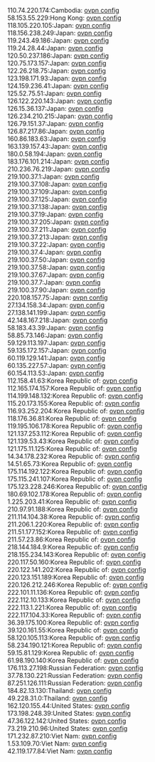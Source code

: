 110.74.220.174:Cambodia: [ovpn config](vpn/110_74_220_174.ovpn)  
58.153.55.229:Hong Kong: [ovpn config](vpn/58_153_55_229.ovpn)  
118.105.220.105:Japan: [ovpn config](vpn/118_105_220_105.ovpn)  
118.156.238.249:Japan: [ovpn config](vpn/118_156_238_249.ovpn)  
119.243.49.186:Japan: [ovpn config](vpn/119_243_49_186.ovpn)  
119.24.28.44:Japan: [ovpn config](vpn/119_24_28_44.ovpn)  
120.50.237.186:Japan: [ovpn config](vpn/120_50_237_186.ovpn)  
120.75.173.157:Japan: [ovpn config](vpn/120_75_173_157.ovpn)  
122.26.218.75:Japan: [ovpn config](vpn/122_26_218_75.ovpn)  
123.198.171.93:Japan: [ovpn config](vpn/123_198_171_93.ovpn)  
124.159.236.41:Japan: [ovpn config](vpn/124_159_236_41.ovpn)  
125.52.75.51:Japan: [ovpn config](vpn/125_52_75_51.ovpn)  
126.122.220.143:Japan: [ovpn config](vpn/126_122_220_143.ovpn)  
126.15.36.137:Japan: [ovpn config](vpn/126_15_36_137.ovpn)  
126.234.210.215:Japan: [ovpn config](vpn/126_234_210_215.ovpn)  
126.79.151.37:Japan: [ovpn config](vpn/126_79_151_37.ovpn)  
126.87.217.86:Japan: [ovpn config](vpn/126_87_217_86.ovpn)  
160.86.183.63:Japan: [ovpn config](vpn/160_86_183_63.ovpn)  
163.139.157.43:Japan: [ovpn config](vpn/163_139_157_43.ovpn)  
180.0.58.194:Japan: [ovpn config](vpn/180_0_58_194.ovpn)  
183.176.101.214:Japan: [ovpn config](vpn/183_176_101_214.ovpn)  
210.236.76.219:Japan: [ovpn config](vpn/210_236_76_219.ovpn)  
219.100.37.1:Japan: [ovpn config](vpn/219_100_37_1.ovpn)  
219.100.37.108:Japan: [ovpn config](vpn/219_100_37_108.ovpn)  
219.100.37.109:Japan: [ovpn config](vpn/219_100_37_109.ovpn)  
219.100.37.125:Japan: [ovpn config](vpn/219_100_37_125.ovpn)  
219.100.37.138:Japan: [ovpn config](vpn/219_100_37_138.ovpn)  
219.100.37.19:Japan: [ovpn config](vpn/219_100_37_19.ovpn)  
219.100.37.205:Japan: [ovpn config](vpn/219_100_37_205.ovpn)  
219.100.37.211:Japan: [ovpn config](vpn/219_100_37_211.ovpn)  
219.100.37.213:Japan: [ovpn config](vpn/219_100_37_213.ovpn)  
219.100.37.22:Japan: [ovpn config](vpn/219_100_37_22.ovpn)  
219.100.37.4:Japan: [ovpn config](vpn/219_100_37_4.ovpn)  
219.100.37.50:Japan: [ovpn config](vpn/219_100_37_50.ovpn)  
219.100.37.58:Japan: [ovpn config](vpn/219_100_37_58.ovpn)  
219.100.37.67:Japan: [ovpn config](vpn/219_100_37_67.ovpn)  
219.100.37.7:Japan: [ovpn config](vpn/219_100_37_7.ovpn)  
219.100.37.90:Japan: [ovpn config](vpn/219_100_37_90.ovpn)  
220.108.157.75:Japan: [ovpn config](vpn/220_108_157_75.ovpn)  
27.134.158.34:Japan: [ovpn config](vpn/27_134_158_34.ovpn)  
27.138.141.199:Japan: [ovpn config](vpn/27_138_141_199.ovpn)  
42.148.167.218:Japan: [ovpn config](vpn/42_148_167_218.ovpn)  
58.183.43.39:Japan: [ovpn config](vpn/58_183_43_39.ovpn)  
58.85.73.146:Japan: [ovpn config](vpn/58_85_73_146.ovpn)  
59.129.113.197:Japan: [ovpn config](vpn/59_129_113_197.ovpn)  
59.135.172.157:Japan: [ovpn config](vpn/59_135_172_157.ovpn)  
60.119.129.141:Japan: [ovpn config](vpn/60_119_129_141.ovpn)  
60.135.227.57:Japan: [ovpn config](vpn/60_135_227_57.ovpn)  
60.154.113.53:Japan: [ovpn config](vpn/60_154_113_53.ovpn)  
112.158.41.63:Korea Republic of: [ovpn config](vpn/112_158_41_63.ovpn)  
112.165.174.157:Korea Republic of: [ovpn config](vpn/112_165_174_157.ovpn)  
114.199.148.132:Korea Republic of: [ovpn config](vpn/114_199_148_132.ovpn)  
115.20.173.155:Korea Republic of: [ovpn config](vpn/115_20_173_155.ovpn)  
116.93.252.204:Korea Republic of: [ovpn config](vpn/116_93_252_204.ovpn)  
118.176.36.81:Korea Republic of: [ovpn config](vpn/118_176_36_81.ovpn)  
119.195.106.178:Korea Republic of: [ovpn config](vpn/119_195_106_178.ovpn)  
121.137.253.112:Korea Republic of: [ovpn config](vpn/121_137_253_112.ovpn)  
121.139.53.43:Korea Republic of: [ovpn config](vpn/121_139_53_43.ovpn)  
121.175.11.125:Korea Republic of: [ovpn config](vpn/121_175_11_125.ovpn)  
14.34.178.232:Korea Republic of: [ovpn config](vpn/14_34_178_232.ovpn)  
14.51.65.73:Korea Republic of: [ovpn config](vpn/14_51_65_73.ovpn)  
175.114.192.122:Korea Republic of: [ovpn config](vpn/175_114_192_122.ovpn)  
175.115.241.107:Korea Republic of: [ovpn config](vpn/175_115_241_107.ovpn)  
175.123.228.246:Korea Republic of: [ovpn config](vpn/175_123_228_246.ovpn)  
180.69.102.178:Korea Republic of: [ovpn config](vpn/180_69_102_178.ovpn)  
1.225.203.41:Korea Republic of: [ovpn config](vpn/1_225_203_41.ovpn)  
210.97.91.188:Korea Republic of: [ovpn config](vpn/210_97_91_188.ovpn)  
211.114.104.38:Korea Republic of: [ovpn config](vpn/211_114_104_38.ovpn)  
211.206.1.220:Korea Republic of: [ovpn config](vpn/211_206_1_220.ovpn)  
211.51.177.152:Korea Republic of: [ovpn config](vpn/211_51_177_152.ovpn)  
211.57.23.86:Korea Republic of: [ovpn config](vpn/211_57_23_86.ovpn)  
218.144.184.9:Korea Republic of: [ovpn config](vpn/218_144_184_9.ovpn)  
218.155.234.143:Korea Republic of: [ovpn config](vpn/218_155_234_143.ovpn)  
220.117.50.160:Korea Republic of: [ovpn config](vpn/220_117_50_160.ovpn)  
220.122.141.202:Korea Republic of: [ovpn config](vpn/220_122_141_202.ovpn)  
220.123.151.189:Korea Republic of: [ovpn config](vpn/220_123_151_189.ovpn)  
220.126.212.246:Korea Republic of: [ovpn config](vpn/220_126_212_246.ovpn)  
222.101.11.136:Korea Republic of: [ovpn config](vpn/222_101_11_136.ovpn)  
222.112.10.133:Korea Republic of: [ovpn config](vpn/222_112_10_133.ovpn)  
222.113.1.221:Korea Republic of: [ovpn config](vpn/222_113_1_221.ovpn)  
222.117.104.33:Korea Republic of: [ovpn config](vpn/222_117_104_33.ovpn)  
36.39.175.100:Korea Republic of: [ovpn config](vpn/36_39_175_100.ovpn)  
39.120.161.55:Korea Republic of: [ovpn config](vpn/39_120_161_55.ovpn)  
58.120.105.113:Korea Republic of: [ovpn config](vpn/58_120_105_113.ovpn)  
58.234.190.121:Korea Republic of: [ovpn config](vpn/58_234_190_121.ovpn)  
59.15.81.129:Korea Republic of: [ovpn config](vpn/59_15_81_129.ovpn)  
61.98.190.140:Korea Republic of: [ovpn config](vpn/61_98_190_140.ovpn)  
176.113.27.198:Russian Federation: [ovpn config](vpn/176_113_27_198.ovpn)  
37.78.130.221:Russian Federation: [ovpn config](vpn/37_78_130_221.ovpn)  
87.251.126.111:Russian Federation: [ovpn config](vpn/87_251_126_111.ovpn)  
184.82.13.130:Thailand: [ovpn config](vpn/184_82_13_130.ovpn)  
49.228.31.0:Thailand: [ovpn config](vpn/49_228_31_0.ovpn)  
162.120.155.44:United States: [ovpn config](vpn/162_120_155_44.ovpn)  
173.198.248.39:United States: [ovpn config](vpn/173_198_248_39.ovpn)  
47.36.122.142:United States: [ovpn config](vpn/47_36_122_142.ovpn)  
73.219.210.96:United States: [ovpn config](vpn/73_219_210_96.ovpn)  
171.232.87.210:Viet Nam: [ovpn config](vpn/171_232_87_210.ovpn)  
1.53.109.70:Viet Nam: [ovpn config](vpn/1_53_109_70.ovpn)  
42.119.177.84:Viet Nam: [ovpn config](vpn/42_119_177_84.ovpn)  
